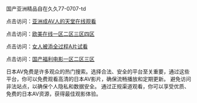 
国产亚洲精品自在久久77-0707-td


点击访问：<a href="https://gfd-5xg.pages.dev/">亚洲成AV人的天堂在线观看</a>

点击访问：<a href="https://cfad.pages.dev/">欧美在线一区二区三区四区</a>

点击访问：<a href="https://rtj-3zo.pages.dev/">女人被添全过程A片试看</a>

点击访问：<a href="https://vassv.pages.dev/">国产福利电影一区二区三区</a>


日本AV免费是许多观众的热门搜索。选择合法、安全的平台至关重要，通过这些平台，你可以免费观看高清的日本AV影片，确保流畅播放和定期更新。
避免访问非法站点，以确保个人隐私和数据安全。
通过正规渠道观看，你可以享受优质、免费的日本AV资源，获得最佳观影体验。

<span style="display:none;">[Canonical link](）</span>
